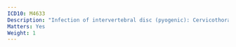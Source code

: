 ```yaml
---
ICD10: M4633
Description: "Infection of intervertebral disc (pyogenic): Cervicothoracic region"
Matters: Yes
Weight: 1
---
```


